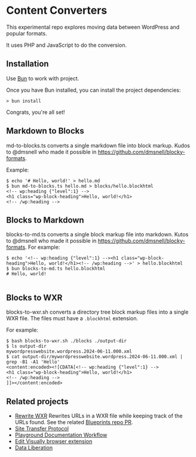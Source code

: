 # Content Converters

This experimental repo explores moving data between WordPress and popular formats.

It uses PHP and JavaScript to do the conversion.

## Installation

Use [Bun](https://bun.sh/) to work with project. 

Once you have Bun installed, you can install the project dependencies:

```shell
> bun install
```

Congrats, you're all set!

## Markdown to Blocks

md-to-blocks.ts converts a single markdown file into block markup. Kudos to @dmsnell who made it possible in https://github.com/dmsnell/blocky-formats.

Example:

```shell
$ echo '# Hello, world!' > hello.md
$ bun md-to-blocks.ts hello.md > blocks/hello.blockhtml
<!-- wp:heading {"level":1} -->
<h1 class="wp-block-heading">Hello, world!</h1>
<!-- /wp:heading -->
```

## Blocks to Markdown

blocks-to-md.ts converts a single block markup file into markdown. Kutos to @dmsnell who made it possible in https://github.com/dmsnell/blocky-formats. For example:

```shell
$ echo '<!-- wp:heading {"level":1} --><h1 class="wp-block-heading">Hello, world!</h1><!-- /wp:heading -->' > hello.blockhtml
$ bun blocks-to-md.ts hello.blockhtml
# Hello, world!


```


## Blocks to WXR

blocks-to-wxr.sh converts a directory tree block markup files into a single WXR file. The files
must have a `.blockhtml` extension.

For example:

```shell
$ bash blocks-to-wxr.sh ./blocks ./output-dir
$ ls output-dir
mywordpresswebsite.wordpress.2024-06-11.000.xml
$ cat output-dir/mywordpresswebsite.wordpress.2024-06-11.000.xml | grep -B1 -A1 'Hello' 
<content:encoded><![CDATA[<!-- wp:heading {"level":1} -->
<h1 class="wp-block-heading">Hello, world!</h1>
<!-- /wp:heading -->
]]></content:encoded>
```

## Related projects

* [Rewrite WXR](https://github.com/adamziel/wxr-normalize/blob/trunk/rewrite-wxr.php) Rewrites URLs in a WXR file while keeping track of the URLs found. See the related [Blueprints repo PR](https://github.com/WordPress/blueprints/pull/52).
* [Site Transfer Protocol](https://core.trac.wordpress.org/ticket/60375)
* [Playground Documentation Workflow](https://github.com/adamziel/playground-docs-workflow)
* [Edit Visually browser extension](https://github.com/WordPress/playground-tools/pull/298)
* [Data Liberation](https://wordpress.org/data-liberation/)

